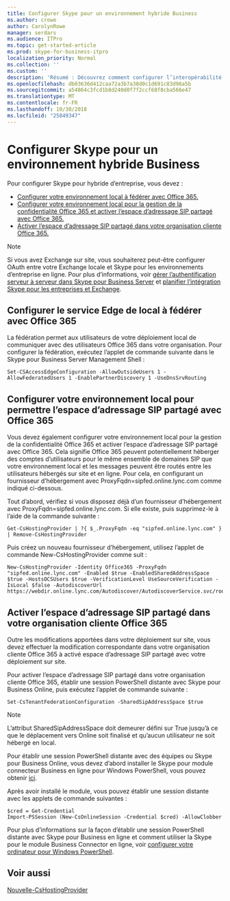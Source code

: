 ```yaml
---
title: Configurer Skype pour un environnement hybride Business
ms.author: crowe
author: CarolynRowe
manager: serdars
ms.audience: ITPro
ms.topic: get-started-article
ms.prod: skype-for-business-itpro
localization_priority: Normal
ms.collection: ''
ms.custom: ''
description: 'Résumé : Découvrez comment configurer l’interopérabilité entre votre déploiement sur site et les Skype pour Business en ligne.'
ms.openlocfilehash: db03636d412caa72a3b7a38d0c1d691c83d96a5b
ms.sourcegitcommit: a54864c3fcd1b8d240d0f7f2ccf68f8cba566e47
ms.translationtype: MT
ms.contentlocale: fr-FR
ms.lasthandoff: 10/30/2018
ms.locfileid: "25849347"
---
```

# <a name="configure-skype-for-business-hybrid"></a>Configurer Skype pour un environnement hybride Business

Pour configurer Skype pour hybride d’entreprise, vous devez :

- [Configurer votre environnement local à fédérer avec Office 365.](#configure-your-on-premises-edge-service-to-federate-with-Office-365)
- [Configurer votre environnement local pour la gestion de la confidentialité Office 365 et activer l’espace d’adressage SIP partagé avec Office 365.](#configure-your-on-premises-environment-to-share-your-SIP-address-space-with-Office-365)
- [Activer l’espace d’adressage SIP partagé dans votre organisation cliente Office 365.](#configure-server-to-server-authentication-if-required)

> [!NOTE]
> Si vous avez Exchange sur site, vous souhaiterez peut-être configurer OAuth entre votre Exchange locale et Skype pour les environnements d’entreprise en ligne. Pour plus d’informations, voir [gérer l’authentification serveur à serveur dans Skype pour Business Server](https://docs.microsoft.com/en-us/SkypeForBusiness/manage/authentication/server-to-server-and-partner-applications) et [planifier l’intégration Skype pour les entreprises et Exchange](https://docs.microsoft.com/en-us/SkypeForBusiness/plan-your-deployment/integrate-with-exchange/integrate-with-exchange#feature_support). 
  
## <a name="configure-your-on-premises-edge-service-to-federate-with-office-365"></a>Configurer le service Edge de local à fédérer avec Office 365

La fédération permet aux utilisateurs de votre déploiement local de communiquer avec des utilisateurs Office 365 dans votre organisation. Pour configurer la fédération, exécutez l’applet de commande suivante dans le Skype pour Business Server Management Shell :
  
```
Set-CSAccessEdgeConfiguration -AllowOutsideUsers 1 -AllowFederatedUsers 1 -EnablePartnerDiscovery 1 -UseDnsSrvRouting
```



## <a name="configure-your-on-premises-environment-to-enable-shared-sip-address-space-with-office-365"></a>Configurer votre environnement local pour permettre l’espace d’adressage SIP partagé avec Office 365

Vous devez également configurer votre environnement local pour la gestion de la confidentialité Office 365 et activer l’espace d’adressage SIP partagé avec Office 365. Cela signifie Office 365 peuvent potentiellement héberger des comptes d’utilisateurs pour le même ensemble de domaines SIP que votre environnement local et les messages peuvent être routés entre les utilisateurs hébergés sur site et en ligne.  Pour cela, en configurant un fournisseur d’hébergement avec ProxyFqdn=sipfed.online.lync.com comme indiqué ci-dessous.

Tout d’abord, vérifiez si vous disposez déjà d’un fournisseur d’hébergement avec ProxyFqdn=sipfed.online.lync.com. Si elle existe, puis supprimez-le à l’aide de la commande suivante :

```
Get-CsHostingProvider | ?{ $_.ProxyFqdn -eq "sipfed.online.lync.com" } | Remove-CsHostingProvider
```

Puis créez un nouveau fournisseur d’hébergement, utilisez l’applet de commande New-CsHostingProvider comme suit : 

```
New-CsHostingProvider -Identity Office365 -ProxyFqdn "sipfed.online.lync.com" -Enabled $true -EnabledSharedAddressSpace $true -HostsOCSUsers $true -VerificationLevel UseSourceVerification -IsLocal $false -AutodiscoverUrl https://webdir.online.lync.com/Autodiscover/AutodiscoverService.svc/root 
```

 ## <a name="enable-shared-sip-address-space-in-your-office-365-tenant"></a>Activer l’espace d’adressage SIP partagé dans votre organisation cliente Office 365
  
Outre les modifications apportées dans votre déploiement sur site, vous devez effectuer la modification correspondante dans votre organisation cliente Office 365 à activé espace d’adressage SIP partagé avec votre déploiement sur site.  

Pour activer l’espace d’adressage SIP partagé dans votre organisation cliente Office 365, établir une session PowerShell distante avec Skype pour Business Online, puis exécutez l’applet de commande suivante :
  
```
Set-CsTenantFederationConfiguration -SharedSipAddressSpace $true
```

> [!NOTE]
> L’attribut SharedSipAddressSpace doit demeurer défini sur True jusqu’à ce que le déplacement vers Online soit finalisé et qu’aucun utilisateur ne soit hébergé en local. 
  
Pour établir une session PowerShell distante avec des équipes ou Skype pour Business Online, vous devez d’abord installer le Skype pour module connecteur Business en ligne pour Windows PowerShell, vous pouvez obtenir [ici](https://go.microsoft.com/fwlink/p/?LinkId=391911).
  
Après avoir installé le module, vous pouvez établir une session distante avec les applets de commande suivantes :
  
```
$cred = Get-Credential
Import-PSSession (New-CsOnlineSession -Credential $cred) -AllowClobber
```

Pour plus d’informations sur la façon d’établir une session PowerShell distante avec Skype pour Business en ligne et comment utiliser la Skype pour le module Business Connector en ligne, voir [configurer votre ordinateur pour Windows PowerShell](https://docs.microsoft.com/SkypeForBusiness/set-up-your-computer-for-windows-powershell/set-up-your-computer-for-windows-powershell).
  


## <a name="see-also"></a>Voir aussi

[Nouvelle-CsHostingProvider](https://docs.microsoft.com/powershell/module/skype/new-cshostingprovider?view=skype-ps)

